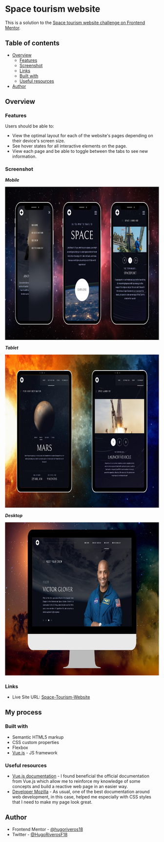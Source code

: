 # Space tourism website

This is a solution to the [Space tourism website challenge on Frontend Mentor](https://www.frontendmentor.io/challenges/space-tourism-multipage-website-gRWj1URZ3).

## Table of contents

- [Overview](#overview)
  - [Features](#features)
  - [Screenshot](#screenshot)
  - [Links](#links)
  - [Built with](#built-with)
  - [Useful resources](#useful-resources)
- [Author](#author)

## Overview

### Features

Users should be able to:

- View the optimal layout for each of the website's pages depending on their device's screen size.
- See hover states for all interactive elements on the page.
- View each page and be able to toggle between the tabs to see new information.

### Screenshot

***Mobile***

<img src="./preview-images/mobile.png" width="800" height="500" /> 

***Tablet***

<img src="./preview-images/tablet.png" width="800" height="500" /> 

***Desktop***

<img src="./preview-images/desktop.png" width="800" height="500" /> 

### Links

- Live Site URL: [Space-Tourism-Website](https://hugoriveros18.github.io/space-tourism-website/)

## My process

### Built with

- Semantic HTML5 markup
- CSS custom properties
- Flexbox
- [Vue.js](https://vuejs.org/) - JS framework

### Useful resources

- [Vue.js documentation](https://vuejs.org/guide/introduction.html) - I found beneficial the official documentation from Vue.js which allow me to reinforce my knowledge of some concepts and build a reactive web page in an easier way.
- [Developer Mozilla](https://developer.mozilla.org/es/docs/Web/CSS) - As usual, one of the best documentation around web development, in this case, helped me especially with CSS styles that I need to make my page look great.

## Author

- Frontend Mentor - [@hugoriveros18](https://www.frontendmentor.io/profile/hugoriveros18)
- Twitter - [@HugoRiverosF18](https://www.twitter.com/HugoRiverosF18)


